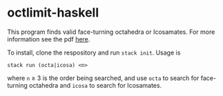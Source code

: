 
# octlimit-haskell

This program finds valid face-turning octahedra or Icosamates. For more information see the pdf [here](https://milojacquet.com/twisty/fto.pdf).

To install, clone the respository and run `stack init`. Usage is
```
stack run (octa|icosa) <n>
```
where `n` ≥ 3 is the order being searched, and use `octa` to search for face-turning octahedra and `icosa` to search for Icosamates.